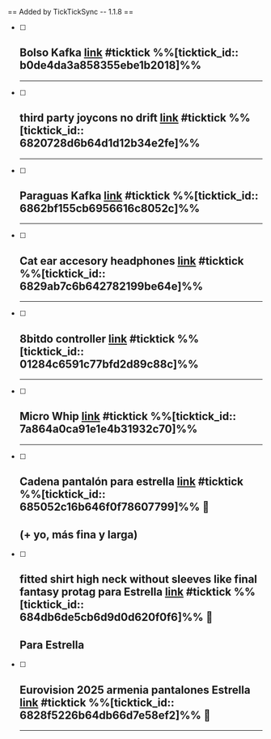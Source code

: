 == Added by TickTickSync -- 1.1.8 == 
- [ ] Bolso Kafka  [link](https://ticktick.com/webapp/#p/6036338da6b0bfaf662b650d/tasks/b0de4da3a858355ebe1b2018) #ticktick  %%[ticktick_id:: b0de4da3a858355ebe1b2018]%%
  -------------------------------------------------------------
  -------------------------------------------------------------
- [ ] third party joycons no drift  [link](https://ticktick.com/webapp/#p/6036338da6b0bfaf662b650d/tasks/6820728d6b64d1d12b34e2fe) #ticktick  %%[ticktick_id:: 6820728d6b64d1d12b34e2fe]%%
  -------------------------------------------------------------
  -------------------------------------------------------------
- [ ] Paraguas Kafka  [link](https://ticktick.com/webapp/#p/6036338da6b0bfaf662b650d/tasks/6862bf155cb6956616c8052c) #ticktick  %%[ticktick_id:: 6862bf155cb6956616c8052c]%%
  -------------------------------------------------------------
  -------------------------------------------------------------
- [ ] Cat ear accesory headphones  [link](https://ticktick.com/webapp/#p/6036338da6b0bfaf662b650d/tasks/6829ab7c6b642782199be64e) #ticktick  %%[ticktick_id:: 6829ab7c6b642782199be64e]%%
  -------------------------------------------------------------
  -------------------------------------------------------------
- [ ] 8bitdo controller  [link](https://ticktick.com/webapp/#p/6036338da6b0bfaf662b650d/tasks/01284c6591c77bfd2d89c88c) #ticktick  %%[ticktick_id:: 01284c6591c77bfd2d89c88c]%%
  -------------------------------------------------------------
  -------------------------------------------------------------
- [ ] Micro Whip  [link](https://ticktick.com/webapp/#p/6036338da6b0bfaf662b650d/tasks/7a864a0ca91e1e4b31932c70) #ticktick  %%[ticktick_id:: 7a864a0ca91e1e4b31932c70]%%
  -------------------------------------------------------------
  -------------------------------------------------------------
- [ ] Cadena pantalón para estrella  [link](https://ticktick.com/webapp/#p/6036338da6b0bfaf662b650d/tasks/685052c16b646f0f78607799) #ticktick  %%[ticktick_id:: 685052c16b646f0f78607799]%% 🔼
  -------------------------------------------------------------
  (+ yo, más fina y larga)
  -------------------------------------------------------------
- [ ] fitted shirt high neck without sleeves like final fantasy protag para Estrella  [link](https://ticktick.com/webapp/#p/6036338da6b0bfaf662b650d/tasks/684db6de5cb6d9d0d620f0f6) #ticktick  %%[ticktick_id:: 684db6de5cb6d9d0d620f0f6]%% 🔼
  -------------------------------------------------------------
  Para Estrella
  -------------------------------------------------------------
- [ ] Eurovision 2025 armenia pantalones Estrella  [link](https://ticktick.com/webapp/#p/6036338da6b0bfaf662b650d/tasks/6828f5226b64db66d7e58ef2) #ticktick  %%[ticktick_id:: 6828f5226b64db66d7e58ef2]%% 🔼
  -------------------------------------------------------------
  -------------------------------------------------------------